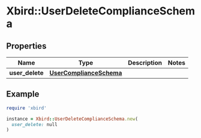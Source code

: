 # Xbird::UserDeleteComplianceSchema

## Properties

| Name | Type | Description | Notes |
| ---- | ---- | ----------- | ----- |
| **user_delete** | [**UserComplianceSchema**](UserComplianceSchema.md) |  |  |

## Example

```ruby
require 'xbird'

instance = Xbird::UserDeleteComplianceSchema.new(
  user_delete: null
)
```

